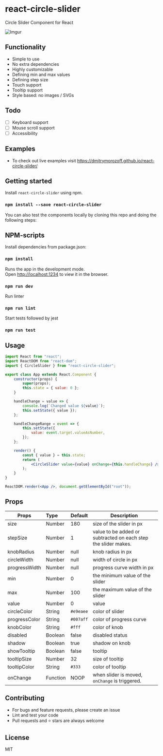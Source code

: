 # react-circle-slider

Circle Slider Component for React

![Imgur](https://i.imgur.com/4RdYfaL.gif)

## Functionality

-   Simple to use
-   No extra dependencies
-   Highly customizable
-   Defining min and max values
-   Defining step size
-   Touch support
-   Tooltip support
-   Style based: no images / SVGs

## Todo

- [ ] Keyboard support
- [ ] Mouse scroll support
- [ ] Accessibility 

## Examples

-   To check out live examples visit https://dmitrymorozoff.github.io/react-circle-slider/

## Getting started

Install `react-circle-slider` using npm.

### `npm install --save react-circle-slider`


You can also test the components locally by cloning this repo and doing the following steps:

## NPM-scripts

Install dependencies from package.json:

### `npm install`

Runs the app in the development mode.<br>
Open [http://localhost:1234](http://localhost:1234) to view it in the browser.

### `npm run dev`

Run linter

### `npm run lint`

Start tests followed by jest

### `npm run test`

## Usage

```jsx
import React from "react";
import ReactDOM from "react-dom";
import { CircleSlider } from "react-circle-slider";

export class App extends React.Component {
    constructor(props) {
        super(props);
        this.state = { value: 0 };
    }

    handleChange = value => {
        console.log(`Changed value ${value}`);
        this.setState({ value });
    };

    handleChangeRange = event => {
        this.setState({
            value: event.target.valueAsNumber,
        });
    };

    render() {
        const { value } = this.state;
        return (
            <CircleSlider value={value} onChange={this.handleChange} />
        );
    }
}

ReactDOM.render(<App />, document.getElementById("root"));
```

## Props

| Props         | Type     | Default   | Description                                                    |
| ------------- | :------- | --------- | -------------------------------------------------------------- |
| size          | Number   | 180       | size of the slider in px                                       |
| stepSize      | Number   | 1         | value to be added or subtracted on each step the slider makes. |
| knobRadius    | Number   | null      | knob radius in px                                              |
| circleWidth   | Number   | null      | width of circle in px                                          |
| progressWidth | Number   | null      | progress curve width in px                                     |
| min           | Number   | 0         | the minimum value of the slider                                |
| max           | Number   | 100       | the maximum value of the slider                                |
| value         | Number   | 0         | value                                                          |
| circleColor   | String   | `#e9eaee` | color of slider                                                |
| progressColor | String   | `#007aff` | color of progress curve                                        |
| knobColor     | String   | `#fff`    | color of knob                                                  |
| disabled      | Boolean  | false     | disabled status                                                |
| shadow        | Boolean  | true      | shadow on knob                                                 |
| showTooltip   | Boolean  | false     | tooltip                                                        |
| tooltipSize   | Number   | 32        | size of tooltip                                                |
| tooltipColor  | String   | `#333`    | color of tooltip                                               |
| onChange      | Function | NOOP      | when slider is moved, `onChange` is triggered.                 |

## Contributing

- For bugs and feature requests, please create an issue
- Lint and test your code
- Pull requests and ⭐ stars are always welcome

## License

MIT